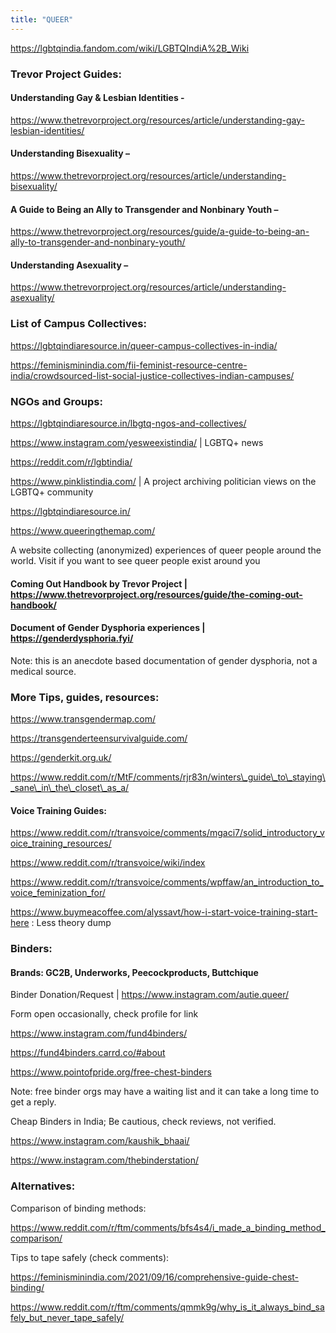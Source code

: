 ```yaml
---
title: "QUEER"
---
```


https://lgbtqindia.fandom.com/wiki/LGBTQIndiA%2B_Wiki

### Trevor Project Guides:

#### Understanding Gay & Lesbian Identities -

https://www.thetrevorproject.org/resources/article/understanding-gay-lesbian-identities/

#### Understanding Bisexuality –

https://www.thetrevorproject.org/resources/article/understanding-bisexuality/

#### A Guide to Being an Ally to Transgender and Nonbinary Youth –

https://www.thetrevorproject.org/resources/guide/a-guide-to-being-an-ally-to-transgender-and-nonbinary-youth/

#### Understanding Asexuality –

https://www.thetrevorproject.org/resources/article/understanding-asexuality/

### List of Campus Collectives:

https://lgbtqindiaresource.in/queer-campus-collectives-in-india/

https://feminisminindia.com/fii-feminist-resource-centre-india/crowdsourced-list-social-justice-collectives-indian-campuses/

### NGOs and Groups:

https://lgbtqindiaresource.in/lbgtq-ngos-and-collectives/

https://www.instagram.com/yesweexistindia/ | LGBTQ+ news

https://reddit.com/r/lgbtindia/

https://www.pinklistindia.com/ | A project archiving politician views on the LGBTQ+ community

https://lgbtqindiaresource.in/

https://www.queeringthemap.com/

A website collecting (anonymized) experiences of queer people around the world.
Visit if you want to see queer people exist around you

#### Coming Out Handbook by Trevor Project | https://www.thetrevorproject.org/resources/guide/the-coming-out-handbook/

#### Document of Gender Dysphoria experiences | https://genderdysphoria.fyi/

Note: this is an anecdote based documentation of gender dysphoria, not a medical source.

### More Tips, guides, resources:

https://www.transgendermap.com/

https://transgenderteensurvivalguide.com/

https://genderkit.org.uk/

<https://www.reddit.com/r/MtF/comments/rjr83n/winters\_guide\_to\_staying\_sane\_in\_the\_closet\_as_a/>

#### Voice Training Guides:

https://www.reddit.com/r/transvoice/comments/mgaci7/solid_introductory_voice_training_resources/

https://www.reddit.com/r/transvoice/wiki/index

https://www.reddit.com/r/transvoice/comments/wpffaw/an_introduction_to_voice_feminization_for/

https://www.buymeacoffee.com/alyssavt/how-i-start-voice-training-start-here : Less theory dump

### Binders:

#### Brands: GC2B, Underworks, Peecockproducts, Buttchique

Binder Donation/Request | https://www.instagram.com/autie.queer/ 

Form open occasionally, check profile for link

https://www.instagram.com/fund4binders/

https://fund4binders.carrd.co/#about

https://www.pointofpride.org/free-chest-binders

Note: free binder orgs may have a waiting list and it can take a long time to get a reply.

Cheap Binders in India; Be cautious, check reviews, not verified.

https://www.instagram.com/kaushik_bhaai/

https://www.instagram.com/thebinderstation/

### Alternatives:

Comparison of binding methods:

https://www.reddit.com/r/ftm/comments/bfs4s4/i_made_a_binding_method_comparison/

Tips to tape safely (check comments):

https://feminisminindia.com/2021/09/16/comprehensive-guide-chest-binding/

https://www.reddit.com/r/ftm/comments/qmmk9g/why_is_it_always_bind_safely_but_never_tape_safely/
